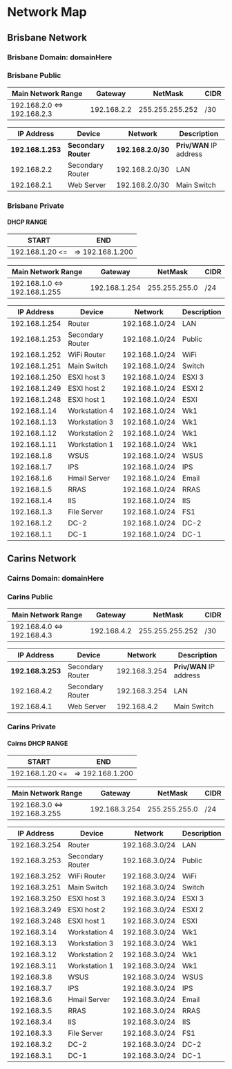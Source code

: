 # Network Map

## Brisbane Network

### Brisbane Domain: domainHere

### Brisbane Public

| Main Network Range | Gateway | NetMask | CIDR |
| ------------------------------- | -------------- | --------------- | --- |
| 192.168.2.0 <=> 192.168.2.3 | 192.168.2.2 | 255.255.255.252 | /30 |

| IP Address | Device | Network    | Description |
| ----------| ------- | ---------- | ----------- |
| **192.168.1.253** | **Secondary Router** | **192.168.2.0/30** | **Priv/WAN** IP address  |
| 192.168.2.2 | Secondary Router | 192.168.2.0/30 | LAN |
| 192.168.2.1 | Web Server | 192.168.2.0/30 | Main Switch |

### Brisbane Private

#### DHCP RANGE

| START | END |
| ----- | --- |
|192.168.1.20 <=|=> 192.168.1.200 |

| Main Network Range | Gateway | NetMask | CIDR |
| ------------------------------- | -------------- | --------------- | --- |
| 192.168.1.0 <=> 192.168.1.255 | 192.168.1.254 | 255.255.255.0 | /24 |

| IP Address | Device | Network    | Description |
| ----------| ------- | ---------- | ----------- |
| 192.168.1.254 | Router | 192.168.1.0/24 | LAN |
| 192.168.1.253 | Secondary Router | 192.168.1.0/24 | Public |
| 192.168.1.252 | WiFi Router | 192.168.1.0/24 | WiFi |
| 192.168.1.251 | Main Switch | 192.168.1.0/24 | Switch |
| 192.168.1.250 | ESXI host 3 | 192.168.1.0/24 | ESXI 3 |
| 192.168.1.249 | ESXI host 2 | 192.168.1.0/24 | ESXI 2 |
| 192.168.1.248 | ESXI host 1 | 192.168.1.0/24 | ESXI |
| 192.168.1.14 | Workstation 4 | 192.168.1.0/24 | Wk1 |
| 192.168.1.13 | Workstation 3 | 192.168.1.0/24 | Wk1 |
| 192.168.1.12 | Workstation 2 | 192.168.1.0/24 | Wk1 |
| 192.168.1.11 | Workstation 1 | 192.168.1.0/24 | Wk1 |
| 192.168.1.8 | WSUS | 192.168.1.0/24 | WSUS |
| 192.168.1.7 | IPS | 192.168.1.0/24 | IPS |
| 192.168.1.6 | Hmail Server | 192.168.1.0/24 | Email |
| 192.168.1.5 | RRAS | 192.168.1.0/24 | RRAS |
| 192.168.1.4 | IIS | 192.168.1.0/24 | IIS |
| 192.168.1.3 | File Server | 192.168.1.0/24 | FS1 |
| 192.168.1.2 | DC-2 | 192.168.1.0/24 | DC-2 |
| 192.168.1.1 | DC-1 | 192.168.1.0/24 | DC-1 |

## Carins Network

### Cairns Domain: domainHere

### Carins Public

| Main Network Range | Gateway | NetMask | CIDR |
| ------------------------------- | -------------- | --------------- | --- |
| 192.168.4.0 <=> 192.168.4.3 | 192.168.4.2 | 255.255.255.252 | /30 |

| IP Address | Device | Network    | Description |
| ----------| ------- | ---------- | ----------- |
| **192.168.3.253** | Secondary Router | 192.168.3.254 | **Priv/WAN** IP address  |
| 192.168.4.2 | Secondary Router | 192.168.3.254 | LAN |
| 192.168.4.1 | Web Server | 192.168.4.2 | Main Switch |

### Carins Private

#### Cairns DHCP RANGE

| START | END |
| ----- | --- |
|192.168.1.20 <=|=> 192.168.1.200 |

| Main Network Range | Gateway | NetMask | CIDR |
| ------------------------------- | -------------- | --------------- | --- |
| 192.168.3.0 <=> 192.168.3.255 | 192.168.3.254 | 255.255.255.0 | /24 |

| IP Address | Device | Network    | Description |
| ----------| ------- | ---------- | ----------- |
| 192.168.3.254 | Router | 192.168.3.0/24 | LAN |
| 192.168.3.253 | Secondary Router | 192.168.3.0/24 | Public |
| 192.168.3.252 | WiFi Router | 192.168.3.0/24 | WiFi |
| 192.168.3.251 | Main Switch | 192.168.3.0/24 | Switch |
| 192.168.3.250 | ESXI host 3 | 192.168.3.0/24 | ESXI 3 |
| 192.168.3.249 | ESXI host 2 | 192.168.3.0/24 | ESXI 2 |
| 192.168.3.248 | ESXI host 1 | 192.168.3.0/24 | ESXI |
| 192.168.3.14 | Workstation 4 | 192.168.3.0/24 | Wk1 |
| 192.168.3.13 | Workstation 3 | 192.168.3.0/24 | Wk1 |
| 192.168.3.12 | Workstation 2 | 192.168.3.0/24 | Wk1 |
| 192.168.3.11 | Workstation 1 | 192.168.3.0/24 | Wk1 |
| 192.168.3.8 | WSUS | 192.168.3.0/24 | WSUS |
| 192.168.3.7 | IPS | 192.168.3.0/24 | IPS |
| 192.168.3.6 | Hmail Server | 192.168.3.0/24 | Email |
| 192.168.3.5 | RRAS | 192.168.3.0/24 | RRAS |
| 192.168.3.4 | IIS | 192.168.3.0/24 | IIS |
| 192.168.3.3 | File Server | 192.168.3.0/24 | FS1 |
| 192.168.3.2 | DC-2 | 192.168.3.0/24 | DC-2 |
| 192.168.3.1 | DC-1 | 192.168.3.0/24 | DC-1 |
